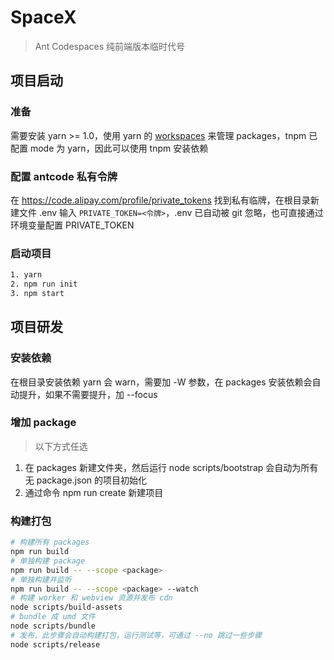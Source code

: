 # SpaceX
> Ant Codespaces 纯前端版本临时代号


## 项目启动
### 准备
需要安装 yarn >= 1.0，使用 yarn 的 [workspaces](https://classic.yarnpkg.com/en/docs/workspaces/) 来管理 packages，tnpm 已配置 mode 为 yarn，因此可以使用 tnpm 安装依赖

### 配置 antcode 私有令牌
在 https://code.alipay.com/profile/private_tokens 找到私有临牌，在根目录新建文件 .env
输入 `PRIVATE_TOKEN=<令牌>`，.env 已自动被 git 忽略，也可直接通过环境变量配置 PRIVATE_TOKEN

### 启动项目
```bash
1. yarn
2. npm run init
3. npm start
```

## 项目研发
### 安装依赖
在根目录安装依赖 yarn 会 warn，需要加 -W 参数，在 packages 安装依赖会自动提升，如果不需要提升，加 --focus

### 增加 package
> 以下方式任选
1. 在 packages 新建文件夹，然后运行 node scripts/bootstrap 会自动为所有无 package.json 的项目初始化
2. 通过命令 npm run create <package> 新建项目

### 构建打包
```sh
# 构建所有 packages
npm run build
# 单独构建 package
npm run build -- --scope <package>
# 单独构建并监听
npm run build -- --scope <package> --watch
# 构建 worker 和 webview 资源并发布 cdn
node scripts/build-assets
# bundle 成 umd 文件
node scripts/bundle
# 发布，此步骤会自动构建打包，运行测试等，可通过 --no 跳过一些步骤
node scripts/release
```
